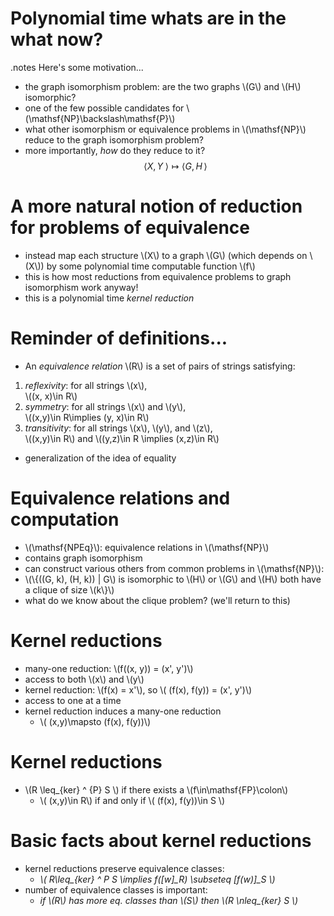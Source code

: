 <!SLIDE bullets incremental small transition=uncover>

# Polynomial time whats are in the what now? #
.notes Here's some motivation...

* the graph isomorphism problem: are the two graphs \\(G\\) and \\(H\\) isomorphic?
* one of the few possible candidates for \\(\mathsf{NP}\backslash\mathsf{P}\\)
* what other isomorphism or equivalence problems in \\(\mathsf{NP}\\) reduce to the graph isomorphism problem?
* more importantly, *how* do they reduce to it? $$\langle X, Y\; \rangle \mapsto \langle G, H\, \rangle $$

<!SLIDE bullets incremental small transition=uncover>

# A more natural notion of reduction for problems of equivalence #

* instead map each structure \\(X\\) to a graph \\(G\\) (which depends on \\(X\\)) by some polynomial time computable function \\(f\\)
* this is how most reductions from equivalence problems to graph isomorphism work anyway!
* this is a polynomial time *kernel reduction*

<!SLIDE bullets incremental smaller transition=uncover>

# Reminder of definitions... #

* An *equivalence relation* \\(R\\) is a set of pairs of strings satisfying:
1. *reflexivity*: for all strings \\(x\\),  
\\((x, x)\in R\\)
2. *symmetry*: for all strings \\(x\\) and \\(y\\),  
\\((x,y)\in R\implies (y, x)\in R\\)
3. *transitivity*: for all strings \\(x\\), \\(y\\), and \\(z\\),  
\\((x,y)\in R\\) and \\((y,z)\in R \implies (x,z)\in R\\)
* generalization of the idea of equality

<!SLIDE bullets incremental smaller transition=uncover>

# Equivalence relations and computation #

* \\(\mathsf{NPEq}\\): equivalence relations in \\(\mathsf{NP}\\)
* contains graph isomorphism
* can construct various others from common problems in \\(\mathsf{NP}\\):
* \\(\\{((G, k), (H, k)) | G\\) is isomorphic to \\(H\\) or \\(G\\) and \\(H\\) both have a clique of size \\(k\\}\\)
* what do we know about the clique problem? (we'll return to this)

<!SLIDE bullets incremental smaller transition=uncover>

# Kernel reductions #

* many-one reduction: \\(f((x, y)) = (x', y')\\)
* access to both \\(x\\) and \\(y\\)
* kernel reduction: \\(f(x) = x'\\), so \\( (f(x), f(y)) = (x', y')\\)
* access to one at a time
* kernel reduction induces a many-one reduction
  * \\( (x,y)\mapsto (f(x), f(y))\\)

<!SLIDE bullets incremental small transition=uncover>

# Kernel reductions #

* \\(R \leq\_{ker} ^ {P} S \\) if there exists a \\(f\in\mathsf{FP}\colon\\)
  * \\( (x,y)\in R\\) if and only if \\( (f(x), f(y))\in S \\)

<!SLIDE bullets incremental small transition=uncover>

# Basic facts about kernel reductions #

* kernel reductions preserve equivalence classes:
  * *\\( R\leq\_{ker} ^ P S \implies f([w]_R) \subseteq [f(w)]\_S \\)*
* number of equivalence classes is important:
  * *if \\(R\\) has more eq. classes than \\(S\\) then \\(R \nleq\_{ker} S \\)*
